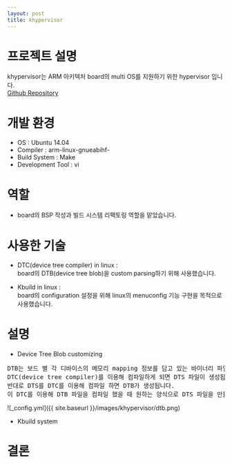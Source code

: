```yaml
---
layout: post
title: khypervisor
---
```


# 프로젝트 설명
khypervisor는 ARM 아키텍처 board의 multi OS를 지원하기 위한 hypervisor 입니다. <br />
<a href="https://github.com/kesl-internal/khypervisor-v2">Github Repository</a>

# 개발 환경
- OS : Ubuntu 14.04
- Compiler : arm-linux-gnueabihf-
- Build System : Make
- Development Tool : vi

# 역할
- board의 BSP 작성과 빌드 시스템 리팩토링 역할을 맡았습니다.

# 사용한 기술
- DTC(device tree compiler) in linux : <br/>
board의 DTB(device tree blob)을 custom parsing하기 위해 사용했습니다.

- Kbuild in linux : <br/>
board의 configuration 설정을 위해 linux의 menuconfig 기능 구현을 목적으로 사용했습니다.

# 설명
- Device Tree Blob customizing
<pre>
DTB는 보드 별 각 디바이스의 메모리 mapping 정보를 담고 있는 바이너리 파일입니다.
DTC(device tree compiler)를 이용해 컴파일하게 되면 DTS 파일이 생성됩니다.
반대로 DTS를 DTC를 이용해 컴파일 하면 DTB가 생성됩니다.
이 DTC를 이용해 DTB 파일을 컴파일 했을 때 원하는 양식으로 DTS 파일을 만들었습니다.
</pre>
![_config.yml]({{ site.baseurl }}/images/khypervisor/dtb.png)

- Kbuild system

# 결론

